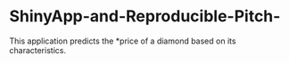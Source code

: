 # ShinyApp-and-Reproducible-Pitch-
This application predicts the *price of a diamond based on its characteristics.
